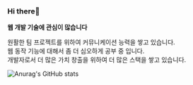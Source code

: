 ### Hi there👋

**웹 개발 기술에 관심이 많습니다**  
  
원활한 팀 프로젝트를 위하여 커뮤니케이션 능력을 쌓고 있습니다.  
웹 동작 기능에 대해서 좀 더 심오하게 공부 중 입니다.  
개발자로서 더 많은 가치 창출을 위하여 더 많은 스택을 쌓고 있습니다.  
  
![Anurag's GitHub stats](https://github-readme-stats.vercel.app/api?username=KIMHUEMANG&show_icons=true&theme=github_dark)

<!--
**KIMHUEMANG/Kimhuemang** is a ✨ _special_ ✨ repository because its `README.md` (this file) appears on your GitHub profile.

Here are some ideas to get you started:

- 🔭 I’m currently working on ...
- 🌱 I’m currently learning ...
- 👯 I’m looking to collaborate on ...
- 🤔 I’m looking for help with ...
- 💬 Ask me about ...
- 📫 How to reach me: ...
- 😄 Pronouns: ...
- ⚡ Fun fact: ...
-->
